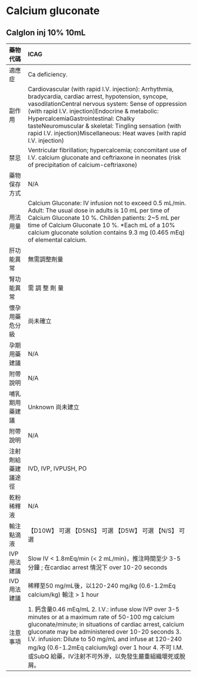# Calcium gluconate

## Calglon inj 10% 10mL

| 藥物代碼           | ICAG                                                                                                                                                                                                                                                                                                                                                                                             |
|:-------------------|:-------------------------------------------------------------------------------------------------------------------------------------------------------------------------------------------------------------------------------------------------------------------------------------------------------------------------------------------------------------------------------------------------|
| 適應症             | Ca deficiency.                                                                                                                                                                                                                                                                                                                                                                                   |
| 副作用             | Cardiovascular (with rapid I.V. injection): Arrhythmia, bradycardia, cardiac arrest, hypotension, syncope, vasodilationCentral nervous system: Sense of oppression (with rapid I.V. injection)Endocrine & metabolic: HypercalcemiaGastrointestinal: Chalky tasteNeuromuscular & skeletal: Tingling sensation (with rapid I.V. injection)Miscellaneous: Heat waves (with rapid I.V. injection)    |
| 禁忌               | Ventricular fibrillation; hypercalcemia; concomitant use of I.V. calcium gluconate and ceftriaxone in neonates (risk of precipitation of calcium-ceftriaxone)                                                                                                                                                                                                                                    |
| 藥物保存方式       | N/A                                                                                                                                                                                                                                                                                                                                                                                              |
| 用法用量           | Calcium Gluconate: IV infusion not to exceed 0.5 mL/min. Adult: The usual dose in adults is 10 mL per time of Calcium Gluconate 10 %. Childen patients: 2~5 mL per time of Calcium Gluconate 10 %. *Each mL of a 10% calcium gluconate solution contains 9.3 mg (0.465 mEq) of elemental calcium.                                                                                                |
| 肝功能異常         | 無需調整劑量                                                                                                                                                                                                                                                                                                                                                                                     |
| 腎功能異常         | 需 調 整 劑 量                                                                                                                                                                                                                                                                                                                                                                                   |
| 懷孕用藥危分級     | 尚未確立                                                                                                                                                                                                                                                                                                                                                                                         |
| 孕期用藥建議       | N/A                                                                                                                                                                                                                                                                                                                                                                                              |
| 附帶說明           | N/A                                                                                                                                                                                                                                                                                                                                                                                              |
| 哺乳期用藥建議     | Unknown 尚未建立                                                                                                                                                                                                                                                                                                                                                                                 |
| 附帶說明           | N/A                                                                                                                                                                                                                                                                                                                                                                                              |
| 注射劑給藥建議途徑 | IVD, IVP, IVPUSH, PO                                                                                                                                                                                                                                                                                                                                                                             |
| 乾粉稀釋液         | N/A                                                                                                                                                                                                                                                                                                                                                                                              |
| 輸注點滴液         | 【D10W】 可選  【D5NS】 可選  【D5W】 可選  【N/S】 可選                                                                                                                                                                                                                                                                                                                                         |
| IVP 用法建議       | Slow IV < 1.8mEq/min (< 2 mL/min)，推注時間至少 3-5 分鐘 ; 在cardiac arrest 情況下 over 10-20 seconds                                                                                                                                                                                                                                                                                            |
| IVD 用法建議       | 稀釋至50 mg/mL後，以120-240 mg/kg (0.6-1.2mEq calcium/kg) 輸注 > 1 hour                                                                                                                                                                                                                                                                                                                          |
| 注意事項           | 1. 鈣含量0.46 mEq/mL 2. I.V.: infuse slow IVP over 3-5 minutes or at a maximum rate of 50-100 mg calcium gluconate/minute; in situations of cardiac arrest, calcium gluconate may be administered over 10-20 seconds 3. I.V. infusion: Dilute to 50 mg/mL and infuse at 120-240 mg/kg (0.6-1.2mEq calcium/kg) over 1 hour 4. 不可 I.M. 或SubQ 給藥，IV注射不可外滲，以免發生嚴重組織壞死或脫屑。 |

